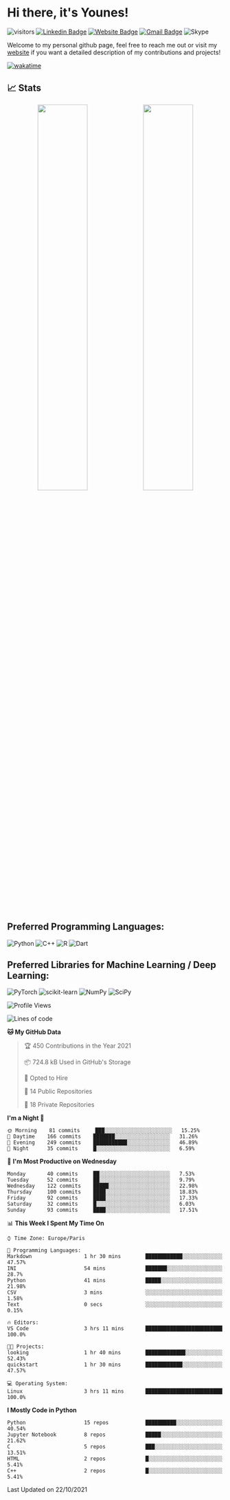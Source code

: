 # Hi there, it's Younes!

![visitors](https://visitor-badge.glitch.me/badge?page_id=younesbelkada.younesbelkada&left_color=green&right_color=red)
[![Linkedin Badge](https://img.shields.io/badge/-LinkedIn-blue?style=flat&logo=Linkedin&logoColor=white&link=https://www.linkedin.com/in/younes-belkada-b1a903145/)](https://www.linkedin.com/in/younes-belkada-b1a903145/)
[![Website Badge](https://img.shields.io/badge/-Website-47CCCC?style=flat&logo=Google-Chrome&logoColor=white&link=https://younesbelkada.github.io/)](https://younesbelkada.github.io/)
[![Gmail Badge](https://img.shields.io/badge/-Gmail-c14438?style=flat&logo=Gmail&logoColor=white&link=mailto:younesbelkada@gmail.com)](mailto:younesbelkada@gmail.com)
![Skype](https://img.shields.io/badge/younes.belkada-%2300AFF0.svg?style=flat&logo=Skype&logoColor=white)

Welcome to my personal github page, feel free to reach me out or visit my [website](https://younesbelkada.github.io/) if you want a detailed description of my contributions and projects! 

[![wakatime](https://wakatime.com/badge/user/d19f4220-bb29-44b8-acce-718af64ae578.svg)](https://wakatime.com/@d19f4220-bb29-44b8-acce-718af64ae578)


## 📈 Stats
<p align="center">
  <img width="48%" src="https://github-readme-stats.vercel.app/api?username=younesbelkada&count_private=true&show_icons=true&hide_border=true&theme=highcontrast" />
  <img width="48%" src="https://github-readme-streak-stats.herokuapp.com/?user=younesbelkada&hide_border=true&theme=highcontrast&count_private=true" />
</p>

## Preferred Programming Languages:

![Python](https://img.shields.io/badge/python-3670A0?style=flat&logo=python&logoColor=ffdd54)
![C++](https://img.shields.io/badge/c++-%2300599C.svg?style=flat&logo=c%2B%2B&logoColor=white)
![R](https://img.shields.io/badge/r-%23276DC3.svg?style=flat&logo=r&logoColor=white)
![Dart](https://img.shields.io/badge/dart-%230175C2.svg?style=flat&logo=dart&logoColor=white)

## Preferred Libraries for Machine Learning / Deep Learning:

![PyTorch](https://img.shields.io/badge/PyTorch-%23EE4C2C.svg?style=flat&logo=PyTorch&logoColor=white)
![scikit-learn](https://img.shields.io/badge/scikit--learn-%23F7931E.svg?style=flat&logo=scikit-learn&logoColor=white)
![NumPy](https://img.shields.io/badge/numpy-%23013243.svg?style=flat&logo=numpy&logoColor=white)
![SciPy](https://img.shields.io/badge/SciPy-%230C55A5.svg?style=flate&logo=scipy&logoColor=%white)

<!--START_SECTION:waka-->
![Profile Views](http://img.shields.io/badge/Profile%20Views-144-blue)

![Lines of code](https://img.shields.io/badge/From%20Hello%20World%20I%27ve%20Written-1.3%20million%20lines%20of%20code-blue)

**🐱 My GitHub Data** 

> 🏆 450 Contributions in the Year 2021
 > 
> 📦 724.8 kB Used in GitHub's Storage 
 > 
> 💼 Opted to Hire
 > 
> 📜 14 Public Repositories 
 > 
> 🔑 18 Private Repositories  
 > 
**I'm a Night 🦉** 

```text
🌞 Morning    81 commits     ███░░░░░░░░░░░░░░░░░░░░░░   15.25% 
🌆 Daytime    166 commits    ███████░░░░░░░░░░░░░░░░░░   31.26% 
🌃 Evening    249 commits    ███████████░░░░░░░░░░░░░░   46.89% 
🌙 Night      35 commits     █░░░░░░░░░░░░░░░░░░░░░░░░   6.59%

```
📅 **I'm Most Productive on Wednesday** 

```text
Monday       40 commits     ██░░░░░░░░░░░░░░░░░░░░░░░   7.53% 
Tuesday      52 commits     ██░░░░░░░░░░░░░░░░░░░░░░░   9.79% 
Wednesday    122 commits    █████░░░░░░░░░░░░░░░░░░░░   22.98% 
Thursday     100 commits    ████░░░░░░░░░░░░░░░░░░░░░   18.83% 
Friday       92 commits     ████░░░░░░░░░░░░░░░░░░░░░   17.33% 
Saturday     32 commits     █░░░░░░░░░░░░░░░░░░░░░░░░   6.03% 
Sunday       93 commits     ████░░░░░░░░░░░░░░░░░░░░░   17.51%

```


📊 **This Week I Spent My Time On** 

```text
⌚︎ Time Zone: Europe/Paris

💬 Programming Languages: 
Markdown                 1 hr 30 mins        ████████████░░░░░░░░░░░░░   47.57% 
INI                      54 mins             ███████░░░░░░░░░░░░░░░░░░   28.7% 
Python                   41 mins             █████░░░░░░░░░░░░░░░░░░░░   21.98% 
CSV                      3 mins              ░░░░░░░░░░░░░░░░░░░░░░░░░   1.58% 
Text                     0 secs              ░░░░░░░░░░░░░░░░░░░░░░░░░   0.15%

🔥 Editors: 
VS Code                  3 hrs 11 mins       █████████████████████████   100.0%

🐱‍💻 Projects: 
looking                  1 hr 40 mins        █████████████░░░░░░░░░░░░   52.43% 
quickstart               1 hr 30 mins        ████████████░░░░░░░░░░░░░   47.57%

💻 Operating System: 
Linux                    3 hrs 11 mins       █████████████████████████   100.0%

```

**I Mostly Code in Python** 

```text
Python                   15 repos            ██████████░░░░░░░░░░░░░░░   40.54% 
Jupyter Notebook         8 repos             █████░░░░░░░░░░░░░░░░░░░░   21.62% 
C                        5 repos             ███░░░░░░░░░░░░░░░░░░░░░░   13.51% 
HTML                     2 repos             █░░░░░░░░░░░░░░░░░░░░░░░░   5.41% 
C++                      2 repos             █░░░░░░░░░░░░░░░░░░░░░░░░   5.41%

```



 Last Updated on 22/10/2021
<!--END_SECTION:waka-->
